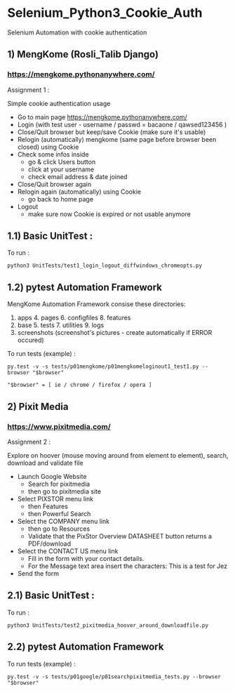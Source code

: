 # Selenium_Python3_Cookie_Auth

Selenium Automation with cookie authentication

## 1) MengKome (Rosli_Talib Django)
### https://mengkome.pythonanywhere.com/ 

Assignment 1 :

Simple cookie authentication usage

- Go to main page https://mengkome.pythonanywhere.com/
- Login (with test user - username / passwd = bacaone / qawsed123456 )
- Close/Quit browser but keep/save Cookie (make sure it's usable)
- Relogin (automatically) mengkome (same page before browser been closed) using Cookie
- Check some infos inside 
  - go & click Users button
  - click at your username
  - check email address & date joined
- Close/Quit browser again
- Relogin again (automatically) using Cookie
  - go back to home page
- Logout 
  - make sure now Cookie is expired or not usable anymore

## 1.1) Basic UnitTest :

To run :
```
python3 UnitTests/test1_login_logout_diffwindows_chromeopts.py
```
## 1.2) pytest Automation Framework

MengKome Automation Framework consise these directories:
1. apps   4. pages   6. configfiles    8. features 
2. base    5. tests    7. utilities    9. logs
3. screenshots (screenshot's pictures - create automatically if ERROR occured)

To run tests (example) :
```
py.test -v -s tests/p01mengkome/p01mengkomeloginout1_test1.py --browser "$browser"

"$browser" = [ ie / chrome / firefox / opera ]
```
## 2) Pixit Media
### https://www.pixitmedia.com/

Assignment 2 :

Explore on hoover (mouse moving around from element to element), search, download and validate file 

- Launch Google Website
  - Search for pixitmedia
  - then go to pixitmedia site
- Select PIXSTOR menu link
  - then Features
  - then Powerful Search
- Select the COMPANY menu link
  - then go to Resources
  - Validate that the PixStor Overview DATASHEET button returns a PDF/download
- Select the CONTACT US menu link
  - Fill in the form with your contact details.
  - For the Message text area insert the characters: This is a test for Jez
- Send the form

## 2.1) Basic UnitTest :

To run :
```
python3 UnitTests/test2_pixitmedia_hoover_around_downloadfile.py 
```
## 2.2) pytest Automation Framework

To run tests (example) :
```
py.test -v -s tests/p01google/p01searchpixitmedia_tests.py --browser "$browser"
```
